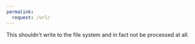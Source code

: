 ```yaml
---
permalink:
  request: /url/
---
```


This shouldn’t write to the file system and in fact not be processed at all.
